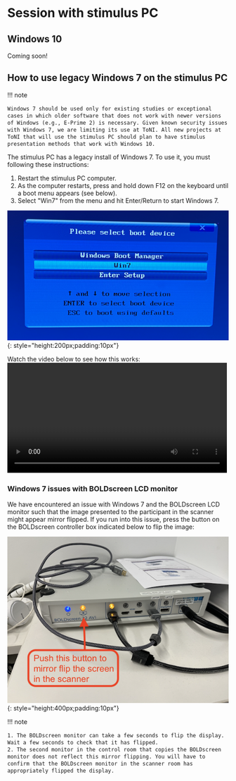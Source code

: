 # Session with stimulus PC

## Windows 10

Coming soon!

## How to use legacy Windows 7 on the stimulus PC
!!! note

    Windows 7 should be used only for existing studies or exceptional cases in which older software that does not work with newer versions of Windows (e.g., E-Prime 2) is necessary. Given known security issues with Windows 7, we are limiting its use at ToNI. All new projects at ToNI that will use the stimulus PC should plan to have stimulus presentation methods that work with Windows 10.

The stimulus PC has a legacy install of Windows 7. To use it, you must following these instructions:

1. Restart the stimulus PC computer.
2. As the computer restarts, press and hold down F12 on the keyboard until a boot menu appears (see below).
3. Select "Win7" from the menu and hit Enter/Return to start Windows 7.

![Windows boot menu](/images/boot_win7.png){: style="height:200px;padding:10px"}

Watch the video below to see how this works:
<video width="500" controls>
    <source src="../../images/boot_win7.mp4" type="video/mp4">
</video>

### Windows 7 issues with BOLDscreen LCD monitor
We have encountered an issue with Windows 7 and the BOLDscreen LCD monitor such that the image presented to the participant in the scanner might appear mirror flipped. If you run into this issue, press the button on the BOLDscreen controller box indicated below to flip the image: 

![BOLDscreen controller box](/images/boldscreen_switch.png){: style="height:400px;padding:10px"}

!!! note

    1. The BOLDscreen monitor can take a few seconds to flip the display. Wait a few seconds to check that it has flipped.
    2. The second monitor in the control room that copies the BOLDscreen monitor does not reflect this mirror flipping. You will have to confirm that the BOLDscreen monitor in the scanner room has appropriately flipped the display.
